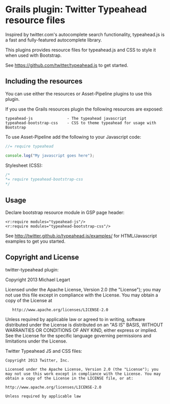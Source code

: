 Grails plugin: Twitter Typeahead resource files
===============================================

Inspired by twitter.com's autocomplete search functionality, typeahead.js is a
fast and fully-featured autocomplete library.

This plugins provides resource files for typeahead.js and CSS to style it when
used with Bootstrap.

See https://github.com/twitter/typeahead.js to get started.

Including the resources
------------------------

You can use either the resources or Asset-Pipeline plugins to use
this plugin.

If you use the Grails resources plugin the following resources are exposed:

    typeahead-js               - The typeahead javascript
    typeahead-bootstrap-css    - CSS to theme typeahead for usage with Bootstrap 

To use Asset-Pipeline add the following to your Javascript code:

```javascript
//= require typeahead

console.log("My javascript goes here");
```

Stylesheet (CSS):
```css
/*
*= require typeahead-bootstrap-css
*/
```

Usage
-----

Declare bootstrap resource module in GSP page header:

    <r:require modules="typeahead-js"/>
    <r:require modules="typeahead-bootstrap-css"/>

See http://twitter.github.io/typeahead.js/examples/ for HTML/Javascript examples
to get you started.

Copyright and License
---------------------

twitter-typeahead plugin:

   Copyright 2013 Michael Legart 

   Licensed under the Apache License, Version 2.0 (the "License");
   you may not use this file except in compliance with the License.
   You may obtain a copy of the License at

       http://www.apache.org/licenses/LICENSE-2.0

   Unless required by applicable law or agreed to in writing, software
   distributed under the License is distributed on an "AS IS" BASIS,
   WITHOUT WARRANTIES OR CONDITIONS OF ANY KIND, either express or implied.
   See the License for the specific language governing permissions and
   limitations under the License.


Twitter Typeahead JS and CSS files:

    Copyright 2013 Twitter, Inc.

    Licensed under the Apache License, Version 2.0 (the "License"); you may not use this work except in compliance with the License. You may obtain a copy of the License in the LICENSE file, or at:

    http://www.apache.org/licenses/LICENSE-2.0

    Unless required by applicable law

